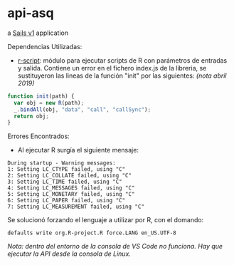 # api-asq

a [Sails v1](https://sailsjs.com) application


Dependencias Utilizadas:
- [r-script](https://github.com/joshkatz/r-script): módulo para ejecutar scripts de R con parámetros de entradas y salida. Contiene un error en el fichero index.js de la libreria, se sustituyeron las lineas de la función "init" por las siguientes: *(nota abril 2019)*
```javascript
function init(path) {
  var obj = new R(path);
  _.bindAll(obj, "data", "call", "callSync");
  return obj;
}
```


Errores Encontrados:
- Al ejecutar R surgía el siguiente mensaje:
```
During startup - Warning messages:
1: Setting LC_CTYPE failed, using "C" 
2: Setting LC_COLLATE failed, using "C" 
3: Setting LC_TIME failed, using "C" 
4: Setting LC_MESSAGES failed, using "C" 
5: Setting LC_MONETARY failed, using "C" 
6: Setting LC_PAPER failed, using "C" 
7: Setting LC_MEASUREMENT failed, using "C" 
```

Se solucionó forzando el lenguaje a utilizar por R, con el domando:
```
defaults write org.R-project.R force.LANG en_US.UTF-8
```
*Nota: dentro del entorno de la consola de VS Code no funciona. Hay que ejecutar la API desde la consola de Linux.*


